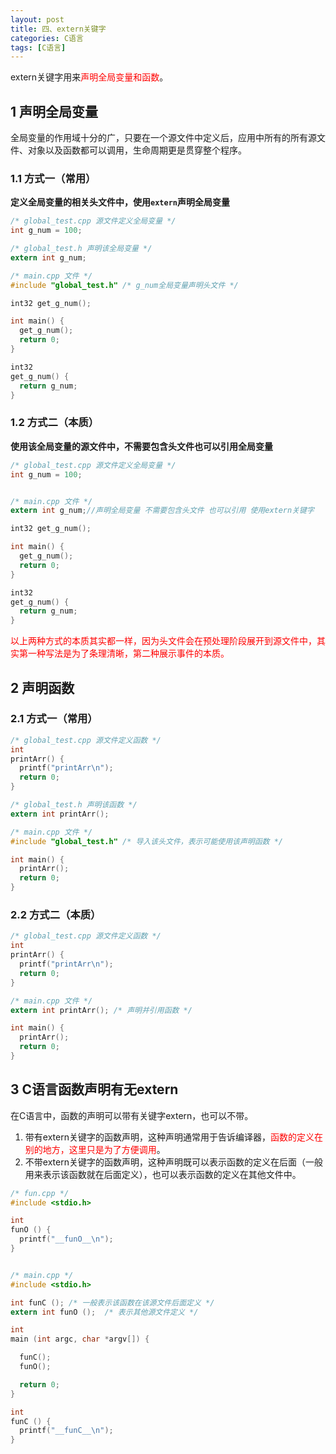 ```yaml
---
layout: post
title: 四、extern关键字
categories: C语言
tags: [C语言]
---
```


extern关键字用来<font color="red">声明全局变量和函数</font>。

## 1 声明全局变量

全局变量的作用域十分的广，只要在一个源文件中定义后，应用中所有的所有源文件、对象以及函数都可以调用，生命周期更是贯穿整个程序。

### 1.1 方式一（常用）

**定义全局变量的相关头文件中，使用`extern`声明全局变量**

```c
/* global_test.cpp 源文件定义全局变量 */
int g_num = 100;

/* global_test.h 声明该全局变量 */
extern int g_num;

/* main.cpp 文件 */
#include "global_test.h" /* g_num全局变量声明头文件 */

int32 get_g_num();

int main() {
  get_g_num();
  return 0;
}

int32 
get_g_num() {
  return g_num;
}
```


### 1.2 方式二（本质）

**使用该全局变量的源文件中，不需要包含头文件也可以引用全局变量**

```c
/* global_test.cpp 源文件定义全局变量 */
int g_num = 100;


/* main.cpp 文件 */
extern int g_num;//声明全局变量 不需要包含头文件 也可以引用 使用extern关键字

int32 get_g_num();

int main() {
  get_g_num();
  return 0;
}

int32 
get_g_num() {
  return g_num;
}
```

<font color="red">以上两种方式的本质其实都一样，因为头文件会在预处理阶段展开到源文件中，其实第一种写法是为了条理清晰，第二种展示事件的本质。</font>

## 2 声明函数

### 2.1 方式一（常用）

```c
/* global_test.cpp 源文件定义函数 */
int 
printArr() {
  printf("printArr\n");
  return 0;
}

/* global_test.h 声明该函数 */
extern int printArr();

/* main.cpp 文件 */
#include "global_test.h" /* 导入该头文件，表示可能使用该声明函数 */

int main() {
  printArr();
  return 0;
}
```

### 2.2 方式二（本质）

```c
/* global_test.cpp 源文件定义函数 */
int 
printArr() {
  printf("printArr\n");
  return 0;
}

/* main.cpp 文件 */
extern int printArr(); /* 声明并引用函数 */

int main() {
  printArr();
  return 0;
}
```

## 3 C语言函数声明有无extern

在C语言中，函数的声明可以带有关键字extern，也可以不带。

1. 带有extern关键字的函数声明，这种声明通常用于告诉编译器，<font color="red">函数的定义在别的地方，这里只是为了方便调用</font>。
2. 不带extern关键字的函数声明，这种声明既可以表示函数的定义在后面（一般用来表示该函数就在后面定义），也可以表示函数的定义在其他文件中。

```c
/* fun.cpp */
#include <stdio.h>

int
funO () {
  printf("__funO__\n");
}


/* main.cpp */
#include <stdio.h>

int funC (); /* 一般表示该函数在该源文件后面定义 */
extern int funO ();  /* 表示其他源文件定义 */

int
main (int argc, char *argv[]) {

  funC();
  funO();

  return 0;
}

int
funC () {
  printf("__funC__\n");
}

```